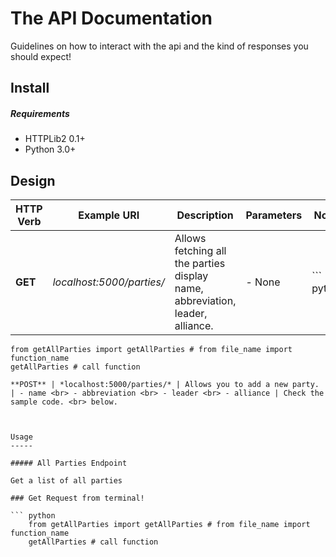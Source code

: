 The API Documentation
==================

Guidelines on how to interact with the api and the kind of responses you should expect!

Install
-------

##### Requirements

- HTTPLib2 0.1+
- Python 3.0+


Design
-----

HTTP Verb | Example URI | Description | Parameters | Notes
------------ | ------------- | ------------- | ------------- | -------------
**GET** | *localhost:5000/parties/* | Allows fetching all the parties display name, abbreviation, leader, alliance. | - None | ``` python
    from getAllParties import getAllParties # from file_name import function_name
    getAllParties # call function
``` <br> below.
**POST** | *localhost:5000/parties/* | Allows you to add a new party. | - name <br> - abbreviation <br> - leader <br> - alliance | Check the sample code. <br> below.



Usage
-----

##### All Parties Endpoint

Get a list of all parties

### Get Request from terminal!

``` python
    from getAllParties import getAllParties # from file_name import function_name
    getAllParties # call function
```



